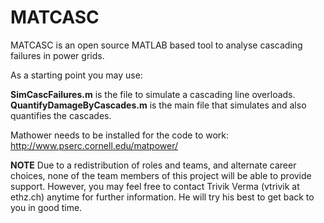 # MATCASC
MATCASC is an open source MATLAB based tool to analyse cascading failures in power grids.

As a starting point you may use:

**SimCascFailures.m** is the file to simulate a cascading line overloads.
**QuantifyDamageByCascades.m** is the main file that simulates and also quantifies the cascades. 

Mathower needs to be installed for the code to work:
http://www.pserc.cornell.edu/matpower/

**NOTE**
Due to a redistribution of roles and teams, and alternate career choices, none of the team members of this project will be able to provide support. However, you may feel free to contact Trivik Verma (vtrivik at ethz.ch) anytime for further information. He will try his best to get back to you in good time. 
